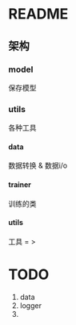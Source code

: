 
# README

## 架构


### model 
保存模型


### utils
各种工具
#### data
数据转换 & 数据i/o

#### trainer
训练的类

#### utils
工具 = >


# TODO
1. data
2. logger
3. 